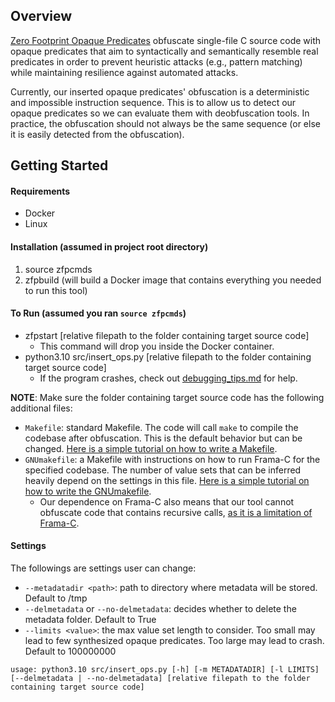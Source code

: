 ## Overview

[Zero Footprint Opaque Predicates](docs/README.md) obfuscate single-file C source code with opaque predicates that aim to syntactically and semantically resemble real predicates in order to prevent heuristic attacks (e.g., pattern matching) while maintaining resilience against automated attacks.

Currently, our inserted opaque predicates' obfuscation is a deterministic and impossible instruction sequence. This is to allow us to detect our opaque predicates so we can evaluate them with deobfuscation tools. In practice, the obfuscation should not always be the same sequence (or else it is easily detected from the obfuscation). 

## Getting Started

#### Requirements
* Docker 
* Linux

#### Installation (assumed in project root directory)
1. source zfpcmds
2. zfpbuild (will build a Docker image that contains everything you needed to run this tool)

#### To Run (assumed you ran `source zfpcmds`)
* zfpstart [relative filepath to the folder containing target source code] 
  * This command will drop you inside the Docker container.
* python3.10 src/insert\_ops.py [relative filepath to the folder containing target source code]
  * If the program crashes, check out [debugging\_tips.md](docs/debugging\_tips.md) for help.

__NOTE__: Make sure the folder containing target source code has the following additional files: 
* `Makefile`: standard Makefile. The code will call `make` to compile the codebase after obfuscation. This is the default behavior but can be changed. [Here is a simple tutorial on how to write a Makefile](https://gist.github.com/yellowbyte/b2b61f547e51e80b30522a989e6ea88d).
* `GNUmakefile`: a Makefile with instructions on how to run Frama-C for the specified codebase. The number of value sets that can be inferred heavily depend on the settings in this file. [Here is a simple tutorial on how to write the GNUmakefile](docs/framac_setup.md).
  * Our dependence on Frama-C also means that our tool cannot obfuscate code that contains recursive calls, [as it is a limitation of Frama-C](https://www.frama-c.com/fc-plugins/eva.html).

#### Settings
The followings are settings user can change:
* `--metadatadir <path>`: path to directory where metadata will be stored. Default to /tmp
* `--delmetadata` or `--no-delmetadata`: decides whether to delete the metadata folder. Default to True
* `--limits <value>`: the max value set length to consider. Too small may lead to few synthesized opaque predicates. Too large may lead to crash. Default to 100000000

```
usage: python3.10 src/insert_ops.py [-h] [-m METADATADIR] [-l LIMITS] [--delmetadata | --no-delmetadata] [relative filepath to the folder containing target source code]
```

